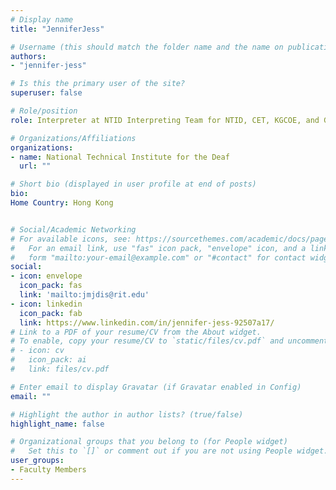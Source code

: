 ```yaml
---
# Display name
title: "JenniferJess"

# Username (this should match the folder name and the name on publications)
authors:
- "jennifer-jess"

# Is this the primary user of the site?
superuser: false

# Role/position
role: Interpreter at NTID Interpreting Team for NTID, CET, KGCOE, and GIS

# Organizations/Affiliations
organizations:
- name: National Technical Institute for the Deaf
  url: ""

# Short bio (displayed in user profile at end of posts)
bio: 
Home Country: Hong Kong


# Social/Academic Networking
# For available icons, see: https://sourcethemes.com/academic/docs/page-builder/#icons
#   For an email link, use "fas" icon pack, "envelope" icon, and a link in the
#   form "mailto:your-email@example.com" or "#contact" for contact widget.
social:
- icon: envelope
  icon_pack: fas
  link: 'mailto:jmjdis@rit.edu'
- icon: linkedin
  icon_pack: fab
  link: https://www.linkedin.com/in/jennifer-jess-92507a17/
# Link to a PDF of your resume/CV from the About widget.
# To enable, copy your resume/CV to `static/files/cv.pdf` and uncomment the lines below.
# - icon: cv
#   icon_pack: ai
#   link: files/cv.pdf

# Enter email to display Gravatar (if Gravatar enabled in Config)
email: ""

# Highlight the author in author lists? (true/false)
highlight_name: false

# Organizational groups that you belong to (for People widget)
#   Set this to `[]` or comment out if you are not using People widget.
user_groups:
- Faculty Members
---
```

